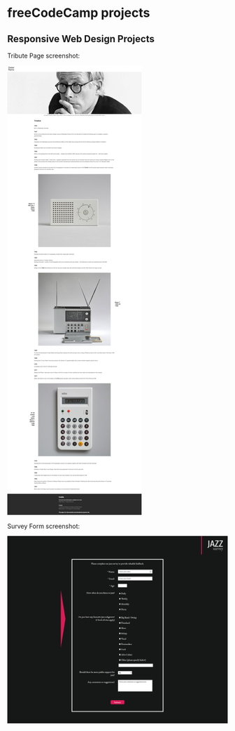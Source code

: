 # freeCodeCamp projects

## Responsive Web Design Projects

Tribute Page screenshot:

![Tribute Page screenshot](/Responsive%20Web%20Design%20Projects/Tribute%20Page/screencapture-htmlpreview-github-io-2019-09-25-23_02_46small.jpg)

Survey Form screenshot:

![Survey Form screenshot](/Responsive%20Web%20Design%20Projects/Survey%20Form/screencapture-127-0-0-1-5500-freeCodeCamp-Survey-Form-index-html-2019-09-28-17_20_40.png)
